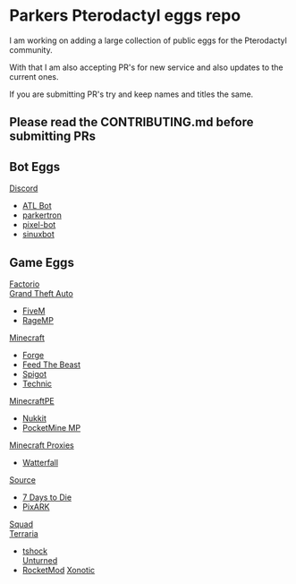# Parkers Pterodactyl eggs repo

I am working on adding a large collection of public eggs for the Pterodactyl community.

With that I am also accepting PR's for new service and also updates to the current ones.

If you are submitting PR's try and keep names and titles the same.

## Please read the CONTRIBUTING.md before submitting PRs

## Bot Eggs

[Discord](/bots/discord/)  
* [ATL Bot](/bots/discord/atlbot)  
* [parkertron](/bots/discord/parkertron/)  
* [pixel-bot](/bots/discord/pixelbot/)  
* [sinuxbot](/bots/discord/)  

## Game Eggs

[Factorio](/factorio/factorio/)  
[Grand Theft Auto](/gta/)
* [FiveM](/gta/fivem/)  
* [RageMP](/gta/ragemp/)  

[Minecraft](/minecraft/)
* [Forge](/minecraft/forge/)
* [Feed The Beast](/minecraft/ftb/)
* [Spigot](/minecraft/pigot/)
* [Technic](/minecraft/technic/)

[MinecraftPE](/minecraft_pe/)
* [Nukkit](/minecraft_pe/nukkit/)
* [PocketMine MP](/minecraft_pe/pocketmine_mp/)

[Minecraft Proxies](/minecraft_proxy/)
* [Watterfall](/minecraft_proxy/waterfall/)

[Source](/source_servers/)
* [7 Days to Die](/source_servers/7dtd/)  
* [PixARK](/source_servers/pixark/)  

[Squad](/squad/)  
[Terraria](/terraria/)  
* [tshock](/terraria/tshock/)  
[Unturned](/unturned/)  
* [RocketMod](/unturned/rockermod/)
[Xonotic](/xonotic/)  
